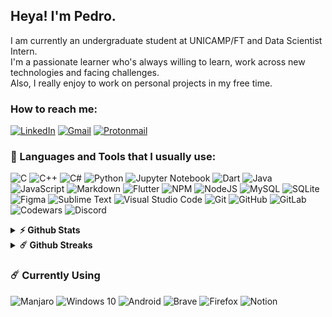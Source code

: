 ## Heya! I'm Pedro.
 
 I am currently an undergraduate student at UNICAMP/FT and Data Scientist Intern.<br>
 I'm a passionate learner who's always willing to learn, work across new technologies and facing challenges.<br>
 Also, I really enjoy to work on personal projects in my free time.
 
### How to reach me:
[![LinkedIn](https://img.shields.io/badge/linkedin-%230077B5.svg?style=for-the-badge&logo=linkedin&logoColor=white)](https://www.linkedin.com/in/pedrohcm/)
[![Gmail](https://img.shields.io/badge/Gmail-D14836?style=for-the-badge&logo=gmail&logoColor=white)](mailto:p186379@dac.unicamp.br)
[![Protonmail](https://img.shields.io/badge/ProtonMail-8B89CC?style=for-the-badge&logo=protonmail&logoColor=white)](mailto:smoow@protonmail.com)

### 🔨 Languages and Tools that I usually use:
![C](https://img.shields.io/badge/c-%2300599C.svg?style=for-the-badge&logo=c&logoColor=white)
![C++](https://img.shields.io/badge/c++-%2300599C.svg?style=for-the-badge&logo=c%2B%2B&logoColor=white)
![C#](https://img.shields.io/badge/c%23-%23239120.svg?style=for-the-badge&logo=c-sharp&logoColor=white)
![Python](https://img.shields.io/badge/python-3670A0?style=for-the-badge&logo=python&logoColor=ffdd54)
![Jupyter Notebook](https://img.shields.io/badge/jupyter-%23FA0F00.svg?style=for-the-badge&logo=jupyter&logoColor=white)
![Dart](https://img.shields.io/badge/dart-%230175C2.svg?style=for-the-badge&logo=dart&logoColor=white)
![Java](https://img.shields.io/badge/java-%23ED8B00.svg?style=for-the-badge&logo=java&logoColor=white)
![JavaScript](https://img.shields.io/badge/javascript-%23323330.svg?style=for-the-badge&logo=javascript&logoColor=%23F7DF1E)
![Markdown](https://img.shields.io/badge/markdown-%23000000.svg?style=for-the-badge&logo=markdown&logoColor=white)
![Flutter](https://img.shields.io/badge/Flutter-%2302569B.svg?style=for-the-badge&logo=Flutter&logoColor=white)
![NPM](https://img.shields.io/badge/NPM-%23000000.svg?style=for-the-badge&logo=npm&logoColor=white)
![NodeJS](https://img.shields.io/badge/node.js-6DA55F?style=for-the-badge&logo=node.js&logoColor=white)
![MySQL](https://img.shields.io/badge/mysql-%2300f.svg?style=for-the-badge&logo=mysql&logoColor=white)
![SQLite](https://img.shields.io/badge/sqlite-%2307405e.svg?style=for-the-badge&logo=sqlite&logoColor=white)
![Figma](https://img.shields.io/badge/figma-%23F24E1E.svg?style=for-the-badge&logo=figma&logoColor=white)
![Sublime Text](https://img.shields.io/badge/sublime_text-%23575757.svg?style=for-the-badge&logo=sublime-text&logoColor=important)
![Visual Studio Code](https://img.shields.io/badge/VisualStudioCode-0078d7.svg?style=for-the-badge&logo=visual-studio-code&logoColor=white)
![Git](https://img.shields.io/badge/git-%23F05033.svg?style=for-the-badge&logo=git&logoColor=white)
![GitHub](https://img.shields.io/badge/github-%23121011.svg?style=for-the-badge&logo=github&logoColor=white)
![GitLab](https://img.shields.io/badge/gitlab-%23181717.svg?style=for-the-badge&logo=gitlab&logoColor=white)
![Codewars](https://img.shields.io/badge/Codewars-B1361E?style=for-the-badge&logo=codewars&logoColor=grey)
![Discord](https://img.shields.io/badge/%3CDiscord%3E-%237289DA.svg?style=for-the-badge&logo=discord&logoColor=white)
<br>

<details>	
  <summary><b>⚡ Github Stats</b></summary>

  <br />
 <div align="center">

<img height="180em" src="https://github-readme-stats.vercel.app/api?username=smoow&include_all_commits=true&count_private=true&show_icons=true&line_height=20&title_color=7A7ADB&icon_color=2234AE&text_color=D3D3D3&bg_color=0,000000,130F40" alt="Smoow's Github Stats">
<img height="180em" src="https://github-readme-stats.vercel.app/api/top-langs/?username=smoow&show_icons=true&hide_border=false&layout=compact&langs_count=8&title_color=7A7ADB&icon_color=2234AE&text_color=D3D3D3&bg_color=0,000000,130F40"/>
</details>

<details>	
  <summary><b>☄️ Github Streaks</b></summary>

  <br />
  <img height="180em" src="https://github-readme-streak-stats.herokuapp.com/?user=smoow&hide_border=false" />
</details>
 
 
 ### ☄️ Currently Using
 ![Manjaro](https://img.shields.io/badge/Manjaro-35BF5C?style=for-the-badge&logo=Manjaro&logoColor=white)
 ![Windows 10](https://img.shields.io/badge/Windows-0078D6?style=for-the-badge&logo=windows&logoColor=white)
 ![Android](https://img.shields.io/badge/Android-3DDC84?style=for-the-badge&logo=android&logoColor=white)
 ![Brave](https://img.shields.io/badge/Brave-FB542B?style=for-the-badge&logo=Brave&logoColor=white)
 ![Firefox](https://img.shields.io/badge/Firefox-FF7139?style=for-the-badge&logo=Firefox-Browser&logoColor=white)
 ![Notion](https://img.shields.io/badge/Notion-%23000000.svg?style=for-the-badge&logo=notion&logoColor=white)

 
